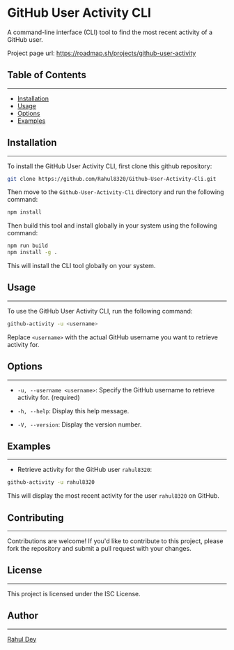 # GitHub User Activity CLI

A command-line interface (CLI) tool to find the most recent activity of a GitHub user.

Project page url: https://roadmap.sh/projects/github-user-activity

## Table of Contents

---

- [Installation](#installation)
- [Usage](#usage)
- [Options](#options)
- [Examples](#examples)

## Installation

---

To install the GitHub User Activity CLI, first clone this github repository:

```bash
git clone https://github.com/Rahul8320/Github-User-Activity-Cli.git
```

Then move to the `Github-User-Activity-Cli` directory and run the following command:

```bash
npm install
```

Then build this tool and install globally in your system using the following command:

```bash
npm run build
npm install -g .
```

This will install the CLI tool globally on your system.

## Usage

---

To use the GitHub User Activity CLI, run the following command:

```bash
github-activity -u <username>
```

Replace `<username>` with the actual GitHub username you want to retrieve activity for.

## Options

---

- `-u, --username <username>`: Specify the GitHub username to retrieve activity for. (required)

- `-h, --help`: Display this help message.

- `-V, --version`: Display the version number.

## Examples

---

- Retrieve activity for the GitHub user `rahul8320`:

```bash
github-activity -u rahul8320
```

This will display the most recent activity for the user `rahul8320` on GitHub.

## Contributing

---

Contributions are welcome! If you'd like to contribute to this project, please fork the repository and submit a pull request with your changes.

## License

---

This project is licensed under the ISC License.

## Author

---

[Rahul Dey](https://github.com/rahul8320)
